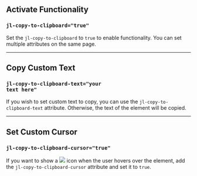 ## Activate Functionality 
### <code>jl-copy-to-clipboard="true"</code>
Set the <code>jl-copy-to-clipboard</code> to <code>true</code> to enable functionality. You can set multiple attributes on the same page.

<hr>

## Copy Custom Text
### <code>jl-copy-to-clipboard-text="your text here"</code>
If you wish to set custom text to copy, you can use the <code>jl-copy-to-clipboard-text</code> attribute. Otherwise, the text of the element will be copied.

<hr>

## Set Custom Cursor
### <code>jl-copy-to-clipboard-cursor="true"</code>
If you want to show a <img style="display: inline; cursor: url('https://cdn.jakelabate.com/copy-to-clipboard/copy-icon.svg'), auto" src="https://cdn.jakelabate.com/copy-to-clipboard/copy-icon.svg"> icon when the user hovers over the element, add the <code>jl-copy-to-clipboard-cursor</code> attribute and set it to <code>true</code>.